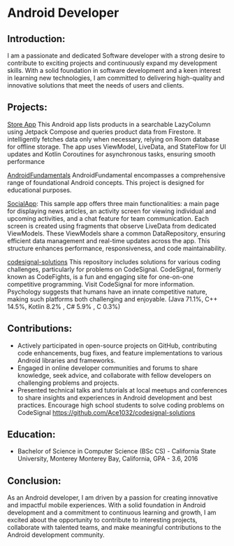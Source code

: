 
# Android Developer

## Introduction:
I am a passionate and dedicated Software developer with a strong desire to contribute to exciting projects and continuously expand my development skills. With a solid foundation in software development and a keen interest in learning new technologies, I am committed to delivering high-quality and innovative solutions that meet the needs of users and clients.


## Projects:

[Store App](https://github.com/Ace1032/StoreApp/tree/master/app/src/main/java/com/example/practice3)
This Android app lists products in a searchable LazyColumn using Jetpack Compose and queries product data from Firestore. It intelligently fetches data only when necessary, relying on Room database for offline storage. The app uses ViewModel, LiveData, and StateFlow for UI updates and Kotlin Coroutines for asynchronous tasks, ensuring smooth performance

[AndroidFundamentals](https://github.com/Ace1032/AndroidFundamentals)
AndroidFundamental encompasses a comprehensive range of foundational Android concepts. This project is designed for educational purposes.

[SocialApp](https://github.com/Ace1032/AndroidFundamentals/tree/main/Heart2Heart_1/app/src/main/java/com/example/heart2heart_1): This sample app offers three main functionalities: a main page for displaying news articles, an activity screen for viewing individual and upcoming activities, and a chat feature for team communication. Each screen is created using fragments that observe LiveData from dedicated ViewModels. These ViewModels share a common DataRepository, ensuring efficient data management and real-time updates across the app. This structure enhances performance, responsiveness, and code maintainability.

[codesignal-solutions](https://github.com/Ace1032/codesignal-solutions)
This repository includes solutions for various coding challenges, particularly for problems on CodeSignal. CodeSignal, formerly known as CodeFights, is a fun and engaging site for one-on-one competitive programming. Visit CodeSignal for more information. Psychology suggests that humans have an innate competitive nature, making such platforms both challenging and enjoyable. 
(Java 71.1%, C++ 14.5%, Kotlin 8.2% , C# 5.9% , C 0.3%)

## Contributions:
- Actively participated in open-source projects on GitHub, contributing code enhancements, bug fixes, and feature implementations to various Android libraries and frameworks.
- Engaged in online developer communities and forums to share knowledge, seek advice, and collaborate with fellow developers on challenging problems and projects.
- Presented technical talks and tutorials at local meetups and conferences to share insights and experiences in Android development and best practices. Encourage high school students to solve coding problems on CodeSignal https://github.com/Ace1032/codesignal-solutions

## Education:
- Bachelor of Science in Computer Science (BSc CS) - California State University, Monterey Monterey Bay,  California, GPA - 3.6, 2016



## Conclusion:
As an Android developer, I am driven by a passion for creating innovative and impactful mobile experiences. With a solid foundation in Android development and a commitment to continuous learning and growth, I am excited about the opportunity to contribute to interesting projects, collaborate with talented teams, and make meaningful contributions to the Android development community.
